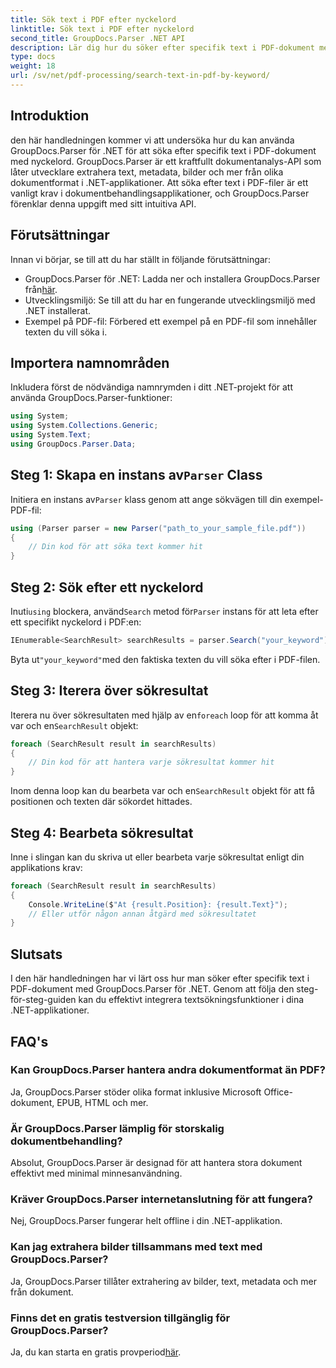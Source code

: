 ```yaml
---
title: Sök text i PDF efter nyckelord
linktitle: Sök text i PDF efter nyckelord
second_title: GroupDocs.Parser .NET API
description: Lär dig hur du söker efter specifik text i PDF-dokument med GroupDocs.Parser för .NET. Integrera kraftfulla textsökningsfunktioner i ditt .NET effektivt.
type: docs
weight: 18
url: /sv/net/pdf-processing/search-text-in-pdf-by-keyword/
---
```

## Introduktion
den här handledningen kommer vi att undersöka hur du kan använda GroupDocs.Parser för .NET för att söka efter specifik text i PDF-dokument med nyckelord. GroupDocs.Parser är ett kraftfullt dokumentanalys-API som låter utvecklare extrahera text, metadata, bilder och mer från olika dokumentformat i .NET-applikationer. Att söka efter text i PDF-filer är ett vanligt krav i dokumentbehandlingsapplikationer, och GroupDocs.Parser förenklar denna uppgift med sitt intuitiva API.
## Förutsättningar
Innan vi börjar, se till att du har ställt in följande förutsättningar:
-  GroupDocs.Parser för .NET: Ladda ner och installera GroupDocs.Parser från[här](https://releases.groupdocs.com/parser/net/).
- Utvecklingsmiljö: Se till att du har en fungerande utvecklingsmiljö med .NET installerat.
- Exempel på PDF-fil: Förbered ett exempel på en PDF-fil som innehåller texten du vill söka i.

## Importera namnområden
Inkludera först de nödvändiga namnrymden i ditt .NET-projekt för att använda GroupDocs.Parser-funktioner:
```csharp
using System;
using System.Collections.Generic;
using System.Text;
using GroupDocs.Parser.Data;
```
##  Steg 1: Skapa en instans av`Parser` Class
 Initiera en instans av`Parser` klass genom att ange sökvägen till din exempel-PDF-fil:
```csharp
using (Parser parser = new Parser("path_to_your_sample_file.pdf"))
{
    // Din kod för att söka text kommer hit
}
```
## Steg 2: Sök efter ett nyckelord
 Inuti`using` blockera, använd`Search` metod för`Parser` instans för att leta efter ett specifikt nyckelord i PDF:en:
```csharp
IEnumerable<SearchResult> searchResults = parser.Search("your_keyword");
```
 Byta ut`"your_keyword"`med den faktiska texten du vill söka efter i PDF-filen.
## Steg 3: Iterera över sökresultat
 Iterera nu över sökresultaten med hjälp av en`foreach` loop för att komma åt var och en`SearchResult` objekt:
```csharp
foreach (SearchResult result in searchResults)
{
    // Din kod för att hantera varje sökresultat kommer hit
}
```
 Inom denna loop kan du bearbeta var och en`SearchResult` objekt för att få positionen och texten där sökordet hittades.
## Steg 4: Bearbeta sökresultat
Inne i slingan kan du skriva ut eller bearbeta varje sökresultat enligt din applikations krav:
```csharp
foreach (SearchResult result in searchResults)
{
    Console.WriteLine($"At {result.Position}: {result.Text}");
    // Eller utför någon annan åtgärd med sökresultatet
}
```

## Slutsats
I den här handledningen har vi lärt oss hur man söker efter specifik text i PDF-dokument med GroupDocs.Parser för .NET. Genom att följa den steg-för-steg-guiden kan du effektivt integrera textsökningsfunktioner i dina .NET-applikationer.

## FAQ's
### Kan GroupDocs.Parser hantera andra dokumentformat än PDF?
Ja, GroupDocs.Parser stöder olika format inklusive Microsoft Office-dokument, EPUB, HTML och mer.
### Är GroupDocs.Parser lämplig för storskalig dokumentbehandling?
Absolut, GroupDocs.Parser är designad för att hantera stora dokument effektivt med minimal minnesanvändning.
### Kräver GroupDocs.Parser internetanslutning för att fungera?
Nej, GroupDocs.Parser fungerar helt offline i din .NET-applikation.
### Kan jag extrahera bilder tillsammans med text med GroupDocs.Parser?
Ja, GroupDocs.Parser tillåter extrahering av bilder, text, metadata och mer från dokument.
### Finns det en gratis testversion tillgänglig för GroupDocs.Parser?
 Ja, du kan starta en gratis provperiod[här](https://releases.groupdocs.com/).